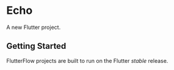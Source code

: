 # Echo

A new Flutter project.

## Getting Started

FlutterFlow projects are built to run on the Flutter _stable_ release.
